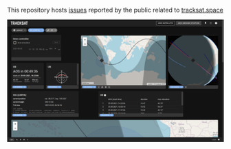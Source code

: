This repository hosts [issues](https://github.com/axd1967/tracksat-demo/issues) reported by the public related to [tracksat.space](https://tracksat.space/)

![image](screenshot.png)
